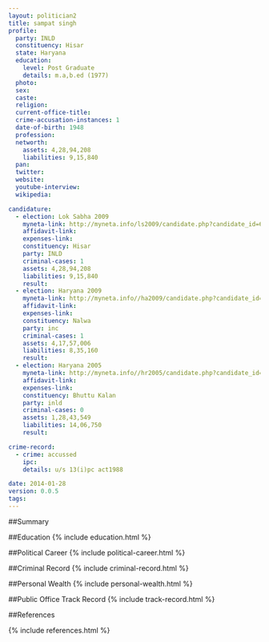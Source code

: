 ```yaml
---
layout: politician2
title: sampat singh
profile: 
  party: INLD
  constituency: Hisar
  state: Haryana
  education: 
    level: Post Graduate
    details: m.a,b.ed (1977)
  photo: 
  sex: 
  caste: 
  religion: 
  current-office-title: 
  crime-accusation-instances: 1
  date-of-birth: 1948
  profession: 
  networth: 
    assets: 4,28,94,208
    liabilities: 9,15,840
  pan: 
  twitter: 
  website: 
  youtube-interview: 
  wikipedia: 

candidature: 
  - election: Lok Sabha 2009
    myneta-link: http://myneta.info/ls2009/candidate.php?candidate_id=6555
    affidavit-link: 
    expenses-link: 
    constituency: Hisar 
    party: INLD
    criminal-cases: 1
    assets: 4,28,94,208
    liabilities: 9,15,840
    result:  
  - election: Haryana 2009
    myneta-link: http://myneta.info//ha2009/candidate.php?candidate_id=105
    affidavit-link: 
    expenses-link: 
    constituency: Nalwa 
    party: inc
    criminal-cases: 1
    assets: 4,17,57,006
    liabilities: 8,35,160
    result:  
  - election: Haryana 2005
    myneta-link: http://myneta.info//hr2005/candidate.php?candidate_id=839
    affidavit-link: 
    expenses-link: 
    constituency: Bhuttu Kalan 
    party: inld
    criminal-cases: 0
    assets: 1,28,43,549
    liabilities: 14,06,750
    result:  

crime-record: 
  - crime: accussed
    ipc: 
    details: u/s 13(i)pc act1988 

date: 2014-01-28
version: 0.0.5
tags: 
---
```

##Summary


##Education
{% include education.html %}


##Political Career
{% include political-career.html %}


##Criminal Record
{% include criminal-record.html %}


##Personal Wealth
{% include personal-wealth.html %}


##Public Office Track Record
{% include track-record.html %}


##References


{% include references.html %}